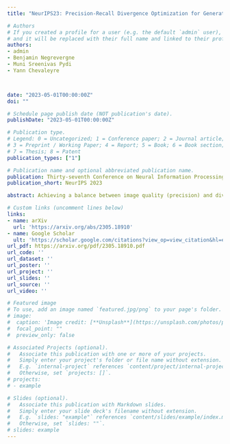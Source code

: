 ```yaml
---
title: "NeurIPS23: Precision-Recall Divergence Optimization for Generative Modeling with GANs and Normalizing Flows"

# Authors
# If you created a profile for a user (e.g. the default `admin` user), write the username (folder name) here 
# and it will be replaced with their full name and linked to their profile.
authors:
- admin
- Benjamin Negrevergne
- Muni Sreenivas Pydi
- Yann Chevaleyre



date: "2023-05-01T00:00:00Z"
doi: ""

# Schedule page publish date (NOT publication's date).
publishDate: "2023-05-01T00:00:00Z"

# Publication type.
# Legend: 0 = Uncategorized; 1 = Conference paper; 2 = Journal article;
# 3 = Preprint / Working Paper; 4 = Report; 5 = Book; 6 = Book section;
# 7 = Thesis; 8 = Patent
publication_types: ["1"]

# Publication name and optional abbreviated publication name.
publication: Thirty-seventh Conference on Neural Information Processing Systems
publication_short: NeurIPS 2023

abstract: Achieving a balance between image quality (precision) and diversity (recall) is a significant challenge in the domain of generative models. Current state-of-the-art models primarily rely on optimizing heuristics, such as the Fréchet Inception Distance. While recent developments have introduced principled methods for evaluating precision and recall, they have yet to be successfully integrated into the training of generative models. Our main contribution is a novel training method for generative models, such as Generative Adversarial Networks and Normalizing Flows, which explicitly optimizes a user-defined trade-off between precision and recall. More precisely, we show that achieving a specified precision-recall trade-off corresponds to minimizing a unique *f*-divergence from a family we call the *PR-divergences*. Conversely, any f-divergence can be written as a linear combination of PR-divergences and corresponds to a weighted precision-recall trade-off. Through comprehensive evaluations, we show that our approach improves the performance of existing state-of-the-art models like BigGAN in terms of either precision or recall when tested on datasets such as ImageNet.

# Custom links (uncomment lines below)
links:
- name: arXiv
  url: 'https://arxiv.org/abs/2305.18910'
- name: Google Scholar
  ult: 'https://scholar.google.com/citations?view_op=view_citation&hl=en&user=l_e0zo8AAAAJ&citation_for_view=l_e0zo8AAAAJ:9yKSN-GCB0IC'
url_pdf: https://arxiv.org/pdf/2305.18910.pdf
url_code: ''
url_dataset: ''
url_poster: ''
url_project: ''
url_slides: ''
url_source: ''
url_video: ''

# Featured image
# To use, add an image named `featured.jpg/png` to your page's folder. 
# image:
#  caption: 'Image credit: [**Unsplash**](https://unsplash.com/photos/pLCdAaMFLTE)'
#  focal_point: ""
#  preview_only: false

# Associated Projects (optional).
#   Associate this publication with one or more of your projects.
#   Simply enter your project's folder or file name without extension.
#   E.g. `internal-project` references `content/project/internal-project/index.md`.
#   Otherwise, set `projects: []`.
# projects:
# - example

# Slides (optional).
#   Associate this publication with Markdown slides.
#   Simply enter your slide deck's filename without extension.
#   E.g. `slides: "example"` references `content/slides/example/index.md`.
#   Otherwise, set `slides: ""`.
# slides: example
---
```

